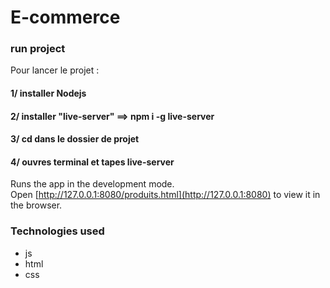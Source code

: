 # E-commerce


### run project

Pour lancer le projet : 

#### 1/ installer Nodejs
#### 2/ installer "live-server" ==> npm i -g live-server
#### 3/ cd dans le dossier de projet
#### 4/ ouvres terminal et tapes live-server 

Runs the app in the development mode.<br>
Open [http://127.0.0.1:8080/produits.html](http://127.0.0.1:8080) to view it in the browser.


### Technologies used
* js
* html 
* css